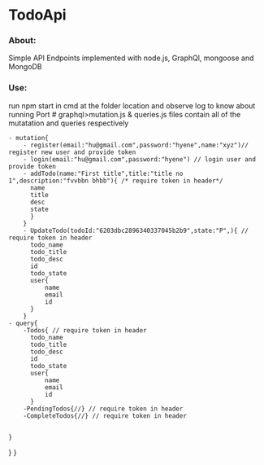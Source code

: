 <h1>TodoApi</h1>
<h3>About: </h3>
Simple API Endpoints implemented with node.js, GraphQl, mongoose and MongoDB
<h3> Use: </h3>
run npm start in cmd at the folder location and observe log to know about running Port
# graphql>mutation.js & queries.js files contain all of the mutatation and queries respectively

    - mutation{
        - register(email:"hu@gmail.com",password:"hyene",name:"xyz")// register new user and provide token
        - login(email:"hu@gmail.com",password:"hyene") // login user and provide token
        - addTodo(name:"First title",title:"title no 1",description:"fvvbbn bhbb"){ /* require token in header*/
          name
          title
          desc
          state
          }
        } 
        - UpdateTodo(todoId:"6203dbc2896340337045b2b9",state:"P",){ // require token in header
          todo_name
          todo_title
          todo_desc
          id
          todo_state
          user{
              name
              email
              id
          }
        }
    - query{
        -Todos{ // require token in header
          todo_name
          todo_title
          todo_desc
          id
          todo_state
          user{
              name
              email
              id
          }
        -PendingTodos{//} // require token in header
        -CompleteTodos{//} // require token in header

        
    }
}
    }

